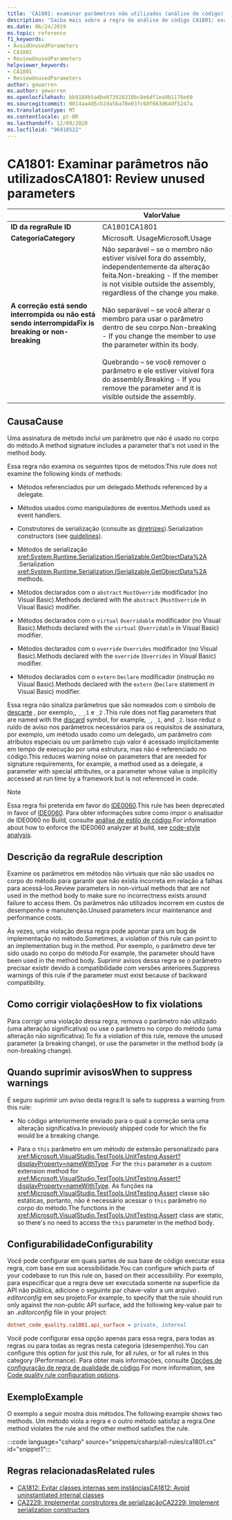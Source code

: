 ```yaml
---
title: 'CA1801: examinar parâmetros não utilizados (análise de código)'
description: 'Saiba mais sobre a regra de análise de código CA1801: examinar parâmetros não utilizados'
ms.date: 06/24/2019
ms.topic: reference
f1_keywords:
- AvoidUnusedParameters
- CA1801
- ReviewUnusedParameters
helpviewer_keywords:
- CA1801
- ReviewUnusedParameters
author: gewarren
ms.author: gewarren
ms.openlocfilehash: bb9188b5a4be873928310bc8e6df1ea9b1176e60
ms.sourcegitcommit: 0014aa4d5cb2da56a70e03fc68f663d64df5247a
ms.translationtype: MT
ms.contentlocale: pt-BR
ms.lasthandoff: 12/09/2020
ms.locfileid: "96918522"
---
```

# <a name="ca1801-review-unused-parameters"></a><span data-ttu-id="9d72b-103">CA1801: Examinar parâmetros não utilizados</span><span class="sxs-lookup"><span data-stu-id="9d72b-103">CA1801: Review unused parameters</span></span>

| | <span data-ttu-id="9d72b-104">Valor</span><span class="sxs-lookup"><span data-stu-id="9d72b-104">Value</span></span> |
|-|-|
| <span data-ttu-id="9d72b-105">**ID da regra**</span><span class="sxs-lookup"><span data-stu-id="9d72b-105">**Rule ID**</span></span> |<span data-ttu-id="9d72b-106">CA1801</span><span class="sxs-lookup"><span data-stu-id="9d72b-106">CA1801</span></span>|
| <span data-ttu-id="9d72b-107">**Categoria**</span><span class="sxs-lookup"><span data-stu-id="9d72b-107">**Category**</span></span> |<span data-ttu-id="9d72b-108">Microsoft. Usage</span><span class="sxs-lookup"><span data-stu-id="9d72b-108">Microsoft.Usage</span></span>|
| <span data-ttu-id="9d72b-109">**A correção está sendo interrompida ou não está sendo interrompida**</span><span class="sxs-lookup"><span data-stu-id="9d72b-109">**Fix is breaking or non-breaking**</span></span> |<span data-ttu-id="9d72b-110">Não separável – se o membro não estiver visível fora do assembly, independentemente da alteração feita.</span><span class="sxs-lookup"><span data-stu-id="9d72b-110">Non-breaking - If the member is not visible outside the assembly, regardless of the change you make.</span></span><br/><br/><span data-ttu-id="9d72b-111">Não separável – se você alterar o membro para usar o parâmetro dentro de seu corpo.</span><span class="sxs-lookup"><span data-stu-id="9d72b-111">Non-breaking - If you change the member to use the parameter within its body.</span></span><br/><br/><span data-ttu-id="9d72b-112">Quebrando – se você remover o parâmetro e ele estiver visível fora do assembly.</span><span class="sxs-lookup"><span data-stu-id="9d72b-112">Breaking - If you remove the parameter and it is visible outside the assembly.</span></span>|

## <a name="cause"></a><span data-ttu-id="9d72b-113">Causa</span><span class="sxs-lookup"><span data-stu-id="9d72b-113">Cause</span></span>

<span data-ttu-id="9d72b-114">Uma assinatura de método inclui um parâmetro que não é usado no corpo do método.</span><span class="sxs-lookup"><span data-stu-id="9d72b-114">A method signature includes a parameter that's not used in the method body.</span></span>

<span data-ttu-id="9d72b-115">Essa regra não examina os seguintes tipos de métodos:</span><span class="sxs-lookup"><span data-stu-id="9d72b-115">This rule does not examine the following kinds of methods:</span></span>

- <span data-ttu-id="9d72b-116">Métodos referenciados por um delegado.</span><span class="sxs-lookup"><span data-stu-id="9d72b-116">Methods referenced by a delegate.</span></span>

- <span data-ttu-id="9d72b-117">Métodos usados como manipuladores de eventos.</span><span class="sxs-lookup"><span data-stu-id="9d72b-117">Methods used as event handlers.</span></span>

- <span data-ttu-id="9d72b-118">Construtores de serialização (consulte as [diretrizes](../../../standard/serialization/serialization-guidelines.md#runtime-serialization)).</span><span class="sxs-lookup"><span data-stu-id="9d72b-118">Serialization constructors (see [guidelines](../../../standard/serialization/serialization-guidelines.md#runtime-serialization)).</span></span>

- <span data-ttu-id="9d72b-119">Métodos de serialização <xref:System.Runtime.Serialization.ISerializable.GetObjectData%2A> .</span><span class="sxs-lookup"><span data-stu-id="9d72b-119">Serialization <xref:System.Runtime.Serialization.ISerializable.GetObjectData%2A> methods.</span></span>

- <span data-ttu-id="9d72b-120">Métodos declarados com o `abstract` `MustOverride` modificador (no Visual Basic).</span><span class="sxs-lookup"><span data-stu-id="9d72b-120">Methods declared with the `abstract` (`MustOverride` in Visual Basic) modifier.</span></span>

- <span data-ttu-id="9d72b-121">Métodos declarados com o `virtual` `Overridable` modificador (no Visual Basic).</span><span class="sxs-lookup"><span data-stu-id="9d72b-121">Methods declared with the `virtual` (`Overridable` in Visual Basic) modifier.</span></span>

- <span data-ttu-id="9d72b-122">Métodos declarados com o `override` `Overrides` modificador (no Visual Basic).</span><span class="sxs-lookup"><span data-stu-id="9d72b-122">Methods declared with the `override` (`Overrides` in Visual Basic) modifier.</span></span>

- <span data-ttu-id="9d72b-123">Métodos declarados com o `extern` `Declare` modificador (instrução no Visual Basic).</span><span class="sxs-lookup"><span data-stu-id="9d72b-123">Methods declared with the `extern` (`Declare` statement in Visual Basic) modifier.</span></span>

<span data-ttu-id="9d72b-124">Essa regra não sinaliza parâmetros que são nomeados com o símbolo de [descarte](../../../csharp/discards.md) , por exemplo,, `_` `_1` e `_2` .</span><span class="sxs-lookup"><span data-stu-id="9d72b-124">This rule does not flag parameters that are named with the [discard](../../../csharp/discards.md) symbol, for example, `_`, `_1`, and `_2`.</span></span> <span data-ttu-id="9d72b-125">Isso reduz o ruído de aviso nos parâmetros necessários para os requisitos de assinatura, por exemplo, um método usado como um delegado, um parâmetro com atributos especiais ou um parâmetro cujo valor é acessado implicitamente em tempo de execução por uma estrutura, mas não é referenciado no código.</span><span class="sxs-lookup"><span data-stu-id="9d72b-125">This reduces warning noise on parameters that are needed for signature requirements, for example, a method used as a delegate, a parameter with special attributes, or a parameter whose value is implicitly accessed at run time by a framework but is not referenced in code.</span></span>

> [!NOTE]
> <span data-ttu-id="9d72b-126">Essa regra foi preterida em favor do [IDE0060](../style-rules/ide0060.md).</span><span class="sxs-lookup"><span data-stu-id="9d72b-126">This rule has been deprecated in favor of [IDE0060](../style-rules/ide0060.md).</span></span> <span data-ttu-id="9d72b-127">Para obter informações sobre como impor o analisador de IDE0060 no Build, consulte [análise de estilo de código](../overview.md#code-style-analysis).</span><span class="sxs-lookup"><span data-stu-id="9d72b-127">For information about how to enforce the IDE0060 analyzer at build, see [code-style analysis](../overview.md#code-style-analysis).</span></span>

## <a name="rule-description"></a><span data-ttu-id="9d72b-128">Descrição da regra</span><span class="sxs-lookup"><span data-stu-id="9d72b-128">Rule description</span></span>

<span data-ttu-id="9d72b-129">Examine os parâmetros em métodos não virtuais que não são usados no corpo do método para garantir que não exista incorreta em relação a falhas para acessá-los.</span><span class="sxs-lookup"><span data-stu-id="9d72b-129">Review parameters in non-virtual methods that are not used in the method body to make sure no incorrectness exists around failure to access them.</span></span> <span data-ttu-id="9d72b-130">Os parâmetros não utilizados incorrem em custos de desempenho e manutenção.</span><span class="sxs-lookup"><span data-stu-id="9d72b-130">Unused parameters incur maintenance and performance costs.</span></span>

<span data-ttu-id="9d72b-131">Às vezes, uma violação dessa regra pode apontar para um bug de implementação no método.</span><span class="sxs-lookup"><span data-stu-id="9d72b-131">Sometimes, a violation of this rule can point to an implementation bug in the method.</span></span> <span data-ttu-id="9d72b-132">Por exemplo, o parâmetro deve ter sido usado no corpo do método.</span><span class="sxs-lookup"><span data-stu-id="9d72b-132">For example, the parameter should have been used in the method body.</span></span> <span data-ttu-id="9d72b-133">Suprimir avisos dessa regra se o parâmetro precisar existir devido à compatibilidade com versões anteriores.</span><span class="sxs-lookup"><span data-stu-id="9d72b-133">Suppress warnings of this rule if the parameter must exist because of backward compatibility.</span></span>

## <a name="how-to-fix-violations"></a><span data-ttu-id="9d72b-134">Como corrigir violações</span><span class="sxs-lookup"><span data-stu-id="9d72b-134">How to fix violations</span></span>

<span data-ttu-id="9d72b-135">Para corrigir uma violação dessa regra, remova o parâmetro não utilizado (uma alteração significativa) ou use o parâmetro no corpo do método (uma alteração não significativa).</span><span class="sxs-lookup"><span data-stu-id="9d72b-135">To fix a violation of this rule, remove the unused parameter (a breaking change), or use the parameter in the method body (a non-breaking change).</span></span>

## <a name="when-to-suppress-warnings"></a><span data-ttu-id="9d72b-136">Quando suprimir avisos</span><span class="sxs-lookup"><span data-stu-id="9d72b-136">When to suppress warnings</span></span>

<span data-ttu-id="9d72b-137">É seguro suprimir um aviso desta regra:</span><span class="sxs-lookup"><span data-stu-id="9d72b-137">It is safe to suppress a warning from this rule:</span></span>

- <span data-ttu-id="9d72b-138">No código anteriormente enviado para o qual a correção seria uma alteração significativa.</span><span class="sxs-lookup"><span data-stu-id="9d72b-138">In previously shipped code for which the fix would be a breaking change.</span></span>

- <span data-ttu-id="9d72b-139">Para o `this` parâmetro em um método de extensão personalizado para <xref:Microsoft.VisualStudio.TestTools.UnitTesting.Assert?displayProperty=nameWithType> .</span><span class="sxs-lookup"><span data-stu-id="9d72b-139">For the `this` parameter in a custom extension method for <xref:Microsoft.VisualStudio.TestTools.UnitTesting.Assert?displayProperty=nameWithType>.</span></span> <span data-ttu-id="9d72b-140">As funções na <xref:Microsoft.VisualStudio.TestTools.UnitTesting.Assert> classe são estáticas, portanto, não é necessário acessar o `this` parâmetro no corpo do método.</span><span class="sxs-lookup"><span data-stu-id="9d72b-140">The functions in the <xref:Microsoft.VisualStudio.TestTools.UnitTesting.Assert> class are static, so there's no need to access the `this` parameter in the method body.</span></span>

## <a name="configurability"></a><span data-ttu-id="9d72b-141">Configurabilidade</span><span class="sxs-lookup"><span data-stu-id="9d72b-141">Configurability</span></span>

<span data-ttu-id="9d72b-142">Você pode configurar em quais partes de sua base de código executar essa regra, com base em sua acessibilidade.</span><span class="sxs-lookup"><span data-stu-id="9d72b-142">You can configure which parts of your codebase to run this rule on, based on their accessibility.</span></span> <span data-ttu-id="9d72b-143">Por exemplo, para especificar que a regra deve ser executada somente na superfície da API não pública, adicione o seguinte par chave-valor a um arquivo *. editorconfig* em seu projeto:</span><span class="sxs-lookup"><span data-stu-id="9d72b-143">For example, to specify that the rule should run only against the non-public API surface, add the following key-value pair to an *.editorconfig* file in your project:</span></span>

```ini
dotnet_code_quality.ca1801.api_surface = private, internal
```

<span data-ttu-id="9d72b-144">Você pode configurar essa opção apenas para essa regra, para todas as regras ou para todas as regras nesta categoria (desempenho).</span><span class="sxs-lookup"><span data-stu-id="9d72b-144">You can configure this option for just this rule, for all rules, or for all rules in this category (Performance).</span></span> <span data-ttu-id="9d72b-145">Para obter mais informações, consulte [Opções de configuração de regra de qualidade de código](../code-quality-rule-options.md).</span><span class="sxs-lookup"><span data-stu-id="9d72b-145">For more information, see [Code quality rule configuration options](../code-quality-rule-options.md).</span></span>

## <a name="example"></a><span data-ttu-id="9d72b-146">Exemplo</span><span class="sxs-lookup"><span data-stu-id="9d72b-146">Example</span></span>

<span data-ttu-id="9d72b-147">O exemplo a seguir mostra dois métodos.</span><span class="sxs-lookup"><span data-stu-id="9d72b-147">The following example shows two methods.</span></span> <span data-ttu-id="9d72b-148">Um método viola a regra e o outro método satisfaz a regra.</span><span class="sxs-lookup"><span data-stu-id="9d72b-148">One method violates the rule and the other method satisfies the rule.</span></span>

:::code language="csharp" source="snippets/csharp/all-rules/ca1801.cs" id="snippet1":::

## <a name="related-rules"></a><span data-ttu-id="9d72b-149">Regras relacionadas</span><span class="sxs-lookup"><span data-stu-id="9d72b-149">Related rules</span></span>

- [<span data-ttu-id="9d72b-150">CA1812: Evitar classes internas sem instâncias</span><span class="sxs-lookup"><span data-stu-id="9d72b-150">CA1812: Avoid uninstantiated internal classes</span></span>](ca1812.md)
- [<span data-ttu-id="9d72b-151">CA2229: Implementar construtores de serialização</span><span class="sxs-lookup"><span data-stu-id="9d72b-151">CA2229: Implement serialization constructors</span></span>](ca2229.md)
